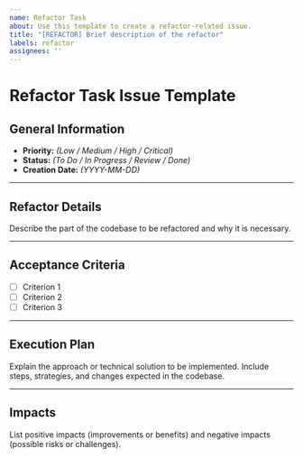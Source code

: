 ```yaml
---
name: Refactor Task
about: Use this template to create a refactor-related issue.
title: "[REFACTOR] Brief description of the refactor"
labels: refactor
assignees: ''
---
```


# Refactor Task Issue Template

## General Information
- **Priority:** *(Low / Medium / High / Critical)*
- **Status:** *(To Do / In Progress / Review / Done)*
- **Creation Date:** *(YYYY-MM-DD)*

---

## Refactor Details
Describe the part of the codebase to be refactored and why it is necessary.

---

## Acceptance Criteria
- [ ] Criterion 1
- [ ] Criterion 2
- [ ] Criterion 3

---

## Execution Plan
Explain the approach or technical solution to be implemented. Include steps, strategies, and changes expected in the codebase.

---

## Impacts
List positive impacts (improvements or benefits) and negative impacts (possible risks or challenges).

